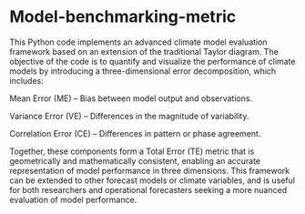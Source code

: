 # Model-benchmarking-metric

This Python code implements an advanced climate model evaluation framework based on an extension of the traditional Taylor diagram. The objective of the code is to quantify and visualize the performance of climate models by introducing a three-dimensional error decomposition, which includes:

Mean Error (ME) – Bias between model output and observations.

Variance Error (VE) – Differences in the magnitude of variability.

Correlation Error (CE) – Differences in pattern or phase agreement.

Together, these components form a Total Error (TE) metric that is geometrically and mathematically consistent, enabling an accurate representation of model performance in three dimensions.
This framework can be extended to other forecast models or climate variables, and is useful for both researchers and operational forecasters seeking a more nuanced evaluation of model performance.
